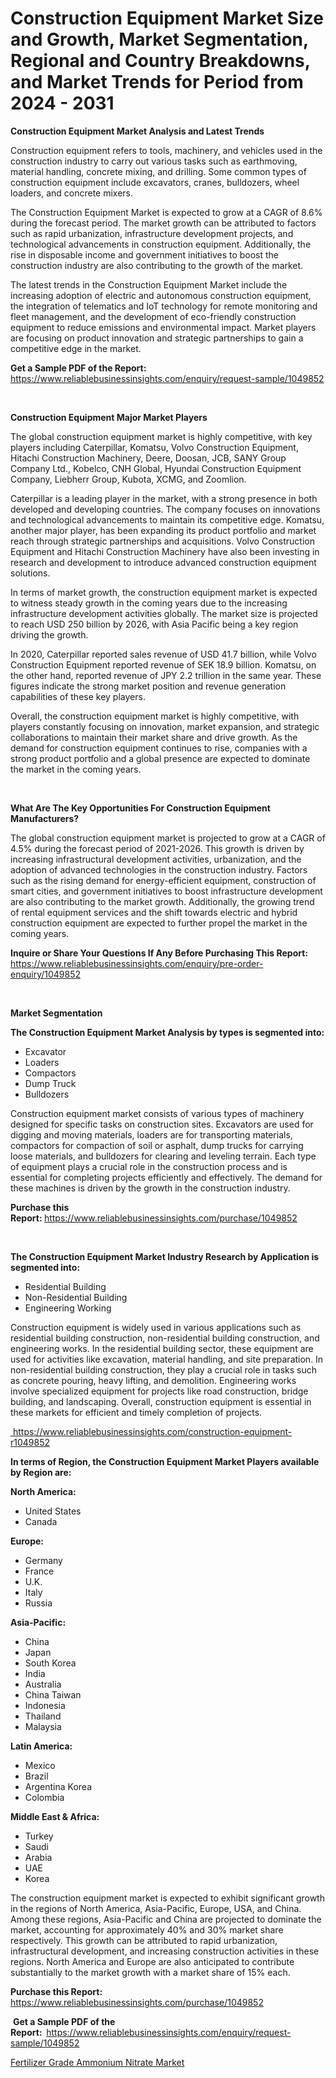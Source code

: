 <p><h1>Construction Equipment Market Size and Growth, Market Segmentation, Regional and Country Breakdowns, and Market Trends for Period from 2024 -  2031</h1></p><p><strong>Construction Equipment Market Analysis and Latest Trends</strong></p>
<p><p>Construction equipment refers to tools, machinery, and vehicles used in the construction industry to carry out various tasks such as earthmoving, material handling, concrete mixing, and drilling. Some common types of construction equipment include excavators, cranes, bulldozers, wheel loaders, and concrete mixers.</p><p>The Construction Equipment Market is expected to grow at a CAGR of 8.6% during the forecast period. The market growth can be attributed to factors such as rapid urbanization, infrastructure development projects, and technological advancements in construction equipment. Additionally, the rise in disposable income and government initiatives to boost the construction industry are also contributing to the growth of the market.</p><p>The latest trends in the Construction Equipment Market include the increasing adoption of electric and autonomous construction equipment, the integration of telematics and IoT technology for remote monitoring and fleet management, and the development of eco-friendly construction equipment to reduce emissions and environmental impact. Market players are focusing on product innovation and strategic partnerships to gain a competitive edge in the market.</p></p>
<p><strong>Get a Sample PDF of the Report:&nbsp;</strong> <a href="https://www.reliablebusinessinsights.com/enquiry/request-sample/1049852">https://www.reliablebusinessinsights.com/enquiry/request-sample/1049852</a></p>
<p>&nbsp;</p>
<p><strong>Construction Equipment Major Market Players</strong></p>
<p><p>The global construction equipment market is highly competitive, with key players including Caterpillar, Komatsu, Volvo Construction Equipment, Hitachi Construction Machinery, Deere, Doosan, JCB, SANY Group Company Ltd., Kobelco, CNH Global, Hyundai Construction Equipment Company, Liebherr Group, Kubota, XCMG, and Zoomlion. </p><p>Caterpillar is a leading player in the market, with a strong presence in both developed and developing countries. The company focuses on innovations and technological advancements to maintain its competitive edge. Komatsu, another major player, has been expanding its product portfolio and market reach through strategic partnerships and acquisitions. Volvo Construction Equipment and Hitachi Construction Machinery have also been investing in research and development to introduce advanced construction equipment solutions.</p><p>In terms of market growth, the construction equipment market is expected to witness steady growth in the coming years due to the increasing infrastructure development activities globally. The market size is projected to reach USD 250 billion by 2026, with Asia Pacific being a key region driving the growth.</p><p>In 2020, Caterpillar reported sales revenue of USD 41.7 billion, while Volvo Construction Equipment reported revenue of SEK 18.9 billion. Komatsu, on the other hand, reported revenue of JPY 2.2 trillion in the same year. These figures indicate the strong market position and revenue generation capabilities of these key players.</p><p>Overall, the construction equipment market is highly competitive, with players constantly focusing on innovation, market expansion, and strategic collaborations to maintain their market share and drive growth. As the demand for construction equipment continues to rise, companies with a strong product portfolio and a global presence are expected to dominate the market in the coming years.</p></p>
<p>&nbsp;</p>
<p><strong>What Are The Key Opportunities For Construction Equipment Manufacturers?</strong></p>
<p><p>The global construction equipment market is projected to grow at a CAGR of 4.5% during the forecast period of 2021-2026. This growth is driven by increasing infrastructural development activities, urbanization, and the adoption of advanced technologies in the construction industry. Factors such as the rising demand for energy-efficient equipment, construction of smart cities, and government initiatives to boost infrastructure development are also contributing to the market growth. Additionally, the growing trend of rental equipment services and the shift towards electric and hybrid construction equipment are expected to further propel the market in the coming years.</p></p>
<p><strong>Inquire or Share Your Questions If Any Before Purchasing This Report:</strong> <a href="https://www.reliablebusinessinsights.com/enquiry/pre-order-enquiry/1049852">https://www.reliablebusinessinsights.com/enquiry/pre-order-enquiry/1049852</a></p>
<p>&nbsp;</p>
<p><strong>Market Segmentation</strong></p>
<p><strong>The Construction Equipment Market Analysis by types is segmented into:</strong></p>
<p><ul><li>Excavator</li><li>Loaders</li><li>Compactors</li><li>Dump Truck</li><li>Bulldozers</li></ul></p>
<p><p>Construction equipment market consists of various types of machinery designed for specific tasks on construction sites. Excavators are used for digging and moving materials, loaders are for transporting materials, compactors for compaction of soil or asphalt, dump trucks for carrying loose materials, and bulldozers for clearing and leveling terrain. Each type of equipment plays a crucial role in the construction process and is essential for completing projects efficiently and effectively. The demand for these machines is driven by the growth in the construction industry.</p></p>
<p><strong>Purchase this Report:&nbsp;</strong><a href="https://www.reliablebusinessinsights.com/purchase/1049852">https://www.reliablebusinessinsights.com/purchase/1049852</a></p>
<p>&nbsp;</p>
<p><strong>The Construction Equipment Market Industry Research by Application is segmented into:</strong></p>
<p><ul><li>Residential Building</li><li>Non-Residential Building</li><li>Engineering Working</li></ul></p>
<p><p>Construction equipment is widely used in various applications such as residential building construction, non-residential building construction, and engineering works. In the residential building sector, these equipment are used for activities like excavation, material handling, and site preparation. In non-residential building construction, they play a crucial role in tasks such as concrete pouring, heavy lifting, and demolition. Engineering works involve specialized equipment for projects like road construction, bridge building, and landscaping. Overall, construction equipment is essential in these markets for efficient and timely completion of projects.</p></p>
<p><a href="https://www.reliablebusinessinsights.com/construction-equipment-r1049852">&nbsp;https://www.reliablebusinessinsights.com/construction-equipment-r1049852</a></p>
<p><strong>In terms of Region, the Construction Equipment Market Players available by Region are:</strong></p>
<p>
    <p> <strong> North America: </strong>
        <ul>
            <li>United States</li>
            <li>Canada</li>
        </ul>
        </p> 
    <p> <strong> Europe: </strong>
        <ul>
            <li>Germany</li>
            <li>France</li>
            <li>U.K.</li>
            <li>Italy</li>
            <li>Russia</li>
        </ul>
        </p> 
    <p> <strong> Asia-Pacific: </strong>
        <ul>
            <li>China</li>
            <li>Japan</li>
            <li>South Korea</li>
            <li>India</li>
            <li>Australia</li>
            <li>China Taiwan</li>
            <li>Indonesia</li>
            <li>Thailand</li>
            <li>Malaysia</li>
        </ul>
        </p> 
    <p> <strong> Latin America: </strong>
        <ul>
            <li>Mexico</li>
            <li>Brazil</li>
            <li>Argentina Korea</li>
            <li>Colombia</li>
        </ul>
        </p> 
    <p> <strong> Middle East & Africa: </strong>
        <ul>
            <li>Turkey</li>
            <li>Saudi</li>
            <li>Arabia</li>
            <li>UAE</li>
            <li>Korea</li>
        </ul>
    </p>
    </p>
<p><p>The construction equipment market is expected to exhibit significant growth in the regions of North America, Asia-Pacific, Europe, USA, and China. Among these regions, Asia-Pacific and China are projected to dominate the market, accounting for approximately 40% and 30% market share respectively. This growth can be attributed to rapid urbanization, infrastructural development, and increasing construction activities in these regions. North America and Europe are also anticipated to contribute substantially to the market growth with a market share of 15% each.</p></p>
<p><strong>Purchase this Report: </strong><a href="https://www.reliablebusinessinsights.com/purchase/1049852">https://www.reliablebusinessinsights.com/purchase/1049852</a></p>
<p>&nbsp;<strong>Get a Sample PDF of the Report:&nbsp;&nbsp;</strong><a href="https://www.reliablebusinessinsights.com/enquiry/request-sample/1049852">https://www.reliablebusinessinsights.com/enquiry/request-sample/1049852</a></p>
<p><strong></strong></p>
<p><p><a href="https://issuu.com/reportprime-2/docs/fertilizer-grade-ammonium-nitrate-market-size-2030">Fertilizer Grade Ammonium Nitrate Market</a></p></p>